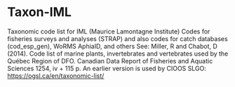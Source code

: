 # Taxon-IML
Taxonomic code list for IML (Maurice Lamontagne Institute)
Codes for fisheries surveys and analyses (STRAP) and also codes for catch databases (cod_esp_gen), WoRMS AphiaID, and others
See: Miller, R and Chabot, D (2014). Code list of marine plants, invertebrates and vertebrates used by the Québec Region of DFO. Canadian Data Report of Fisheries and Aquatic Sciences 1254, iv + 115 p.
An earlier version is used by CIOOS SLGO: https://ogsl.ca/en/taxonomic-list/
